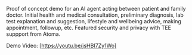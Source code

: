 Proof of concept demo for an AI agent acting between patient and family doctor. Initial health and medical consultation, preliminary diagnosis, lab test explanation and suggestion, lifestyle and wellbeing advice, making appointment, followup, etc. Featured security and privacy with TEE suppport from Atoma.

Demo Video: [https://youtu.be/jsHBI7Zy1Wo]

